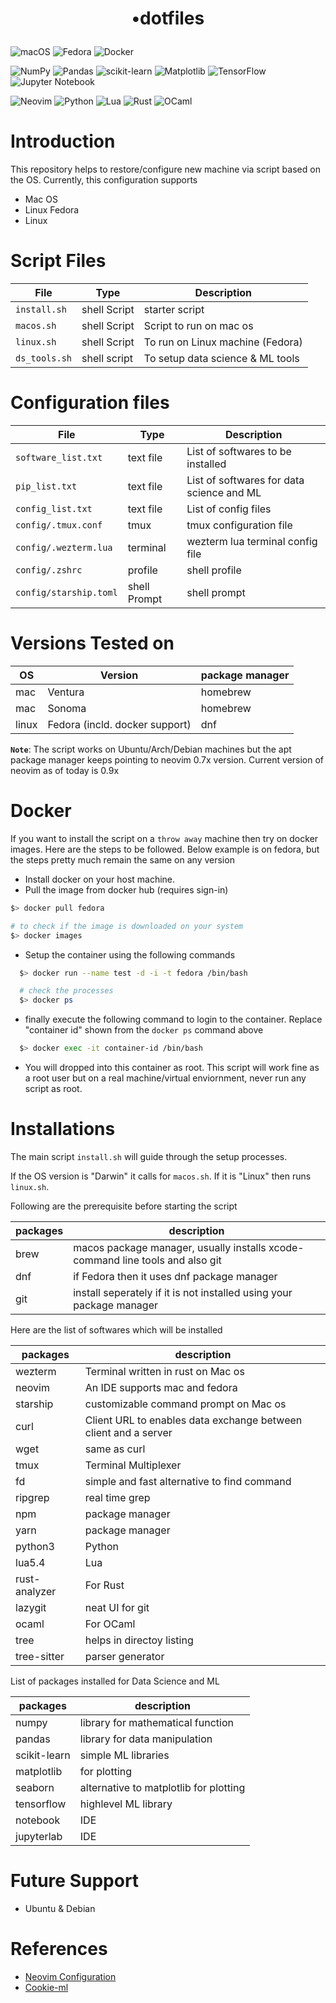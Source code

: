 # <p align="center"> <bold>•</bold>dotfiles </p> 


  
![macOS](https://img.shields.io/badge/mac%20os-000000?style=for-the-badge&logo=macos&logoColor=F0F0F0)
![Fedora](https://img.shields.io/badge/Fedora-294172?style=for-the-badge&logo=fedora&logoColor=white)
![Docker](https://img.shields.io/badge/docker-%230db7ed.svg?style=for-the-badge&logo=docker&logoColor=white)  

![NumPy](https://img.shields.io/badge/numpy-%23013243.svg?style=for-the-badge&logo=numpy&logoColor=white)
![Pandas](https://img.shields.io/badge/pandas-%23150458.svg?style=for-the-badge&logo=pandas&logoColor=white)
![scikit-learn](https://img.shields.io/badge/scikit--learn-%23F7931E.svg?style=for-the-badge&logo=scikit-learn&logoColor=white)
![Matplotlib](https://img.shields.io/badge/Matplotlib-%23ffffff.svg?style=for-the-badge&logo=Matplotlib&logoColor=black)
![TensorFlow](https://img.shields.io/badge/TensorFlow-%23FF6F00.svg?style=for-the-badge&logo=TensorFlow&logoColor=white)
![Jupyter Notebook](https://img.shields.io/badge/jupyter-%23FA0F00.svg?style=for-the-badge&logo=jupyter&logoColor=white)  

![Neovim](https://img.shields.io/badge/NeoVim-%2357A143.svg?&style=for-the-badge&logo=neovim&logoColor=white)
![Python](https://img.shields.io/badge/python-3670A0?style=for-the-badge&logo=python&logoColor=ffdd54)
![Lua](https://img.shields.io/badge/lua-%232C2D72.svg?style=for-the-badge&logo=lua&logoColor=white)
![Rust](https://img.shields.io/badge/rust-%23000000.svg?style=for-the-badge&logo=rust&logoColor=white)
![OCaml](https://img.shields.io/badge/OCaml-%23E98407.svg?style=for-the-badge&logo=ocaml&logoColor=white)

# Introduction

This repository helps to restore/configure new machine via script based on the OS. Currently, this configuration supports

- Mac OS
- Linux Fedora
- Linux 

# Script Files 

| File | Type |  Description |
| --- | --- | --- |
| `install.sh` | shell Script  | starter script  |
| `macos.sh` | shell Script | Script to run on mac os| 
| `linux.sh` | shell Script | To run on Linux machine (Fedora) | 
| `ds_tools.sh` | shell script | To setup data science & ML tools |

# Configuration files
| File | Type |  Description |
| --- | --- | --- |
| `software_list.txt`  | text file | List of softwares to be installed | 
| `pip_list.txt`  | text file | List of softwares for data science and ML | 
| `config_list.txt`  | text file | List of config files | 
| `config/.tmux.conf`|  tmux  | tmux configuration file| 
| `config/.wezterm.lua`| terminal | wezterm lua terminal config file | 
| `config/.zshrc`| profile | shell profile| 
| `config/starship.toml`| shell Prompt | shell prompt | 


# Versions Tested on
| OS | Version |  package manager |
| --- | --- | --- |
| mac | Ventura | homebrew | 
| mac  | Sonoma | homebrew | 
| linux | Fedora (incld. docker support) | dnf | 


**`Note`**: The script works on Ubuntu/Arch/Debian machines but the apt package manager keeps pointing to neovim 0.7x version. Current version of neovim as of today is 0.9x 

# Docker
If you want to install the script on a `throw away` machine then try on docker images. Here are the steps to be followed. Below example is on fedora, but the steps pretty much remain the same on any version

- Install docker on your host machine. 
- Pull the image from docker hub (requires sign-in)
  
```bash
$> docker pull fedora

# to check if the image is downloaded on your system
$> docker images
```
- Setup the container using the following commands
```bash
  $> docker run --name test -d -i -t fedora /bin/bash

  # check the processes
  $> docker ps

```
- finally execute the following command to login to the container. Replace "container id" shown from the `docker ps` command above
  
```bash
  $> docker exec -it container-id /bin/bash
```

- You will dropped into this container as root. This script will work fine as a root user but on a real machine/virtual enviornment, never run any script as root.




# Installations

The main script `install.sh` will guide through the setup processes. 

If the OS version is "Darwin" it calls for `macos.sh`. If it is "Linux" then runs `linux.sh`.   

Following are the prerequisite before starting the script

|  packages |  description |
| --- |  --- |
| brew| macos package manager, usually installs xcode-command line tools and also git|
| dnf   | if Fedora then it uses dnf package manager  |
| git  | install seperately if it is not installed using your package manager | 



Here are the list of softwares which will be installed

|  packages |  description |
| --- |  --- |
| wezterm | Terminal written in rust on Mac os| 
| neovim | An IDE supports mac and fedora   | 
| starship| customizable command prompt on Mac os | 
| curl | Client URL to enables data exchange between client and a server | 
| wget | same as curl | 
| tmux | Terminal Multiplexer | 
| fd | simple and fast alternative to find command| 
| ripgrep | real time grep | 
| npm | package manager|
| yarn | package manager| 
| python3 | Python | 
| lua5.4 | Lua | 
| rust-analyzer | For Rust| 
| lazygit | neat UI for git | 
| ocaml | For OCaml|
| tree | helps in directoy listing| 
| tree-sitter | parser generator | 

List of packages installed for Data Science and ML

|  packages |  description |
| --- |  --- |
| numpy | library for mathematical function | 
| pandas | library for data manipulation | 
| scikit-learn | simple ML libraries | 
| matplotlib | for plotting | 
| seaborn| alternative to matplotlib for plotting | 
| tensorflow | highlevel ML library | 
| notebook | IDE | 
| jupyterlab | IDE | 

 
# Future Support
- Ubuntu & Debian

# References

- [Neovim Configuration](https://github.com/rvbug/neovim)  
- [Cookie-ml](https://github.com/rvbug/cookie-ml/)  

